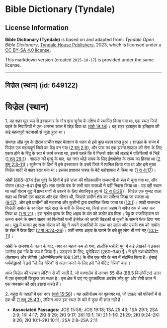 # Bible Dictionary (Tyndale)

## License Information

**Bible Dictionary (Tyndale)** is based on and adapted from: _Tyndale Open Bible Dictionary_, [Tyndale House Publishers](https://tyndaleopenresources.com/), 2023, which is licensed under a [CC BY-SA 4.0 license](https://creativecommons.org/licenses/by-sa/4.0/legalcode.en).

This markdown version (created `2025-10-17`) is provided under the same license.



--------------------------------

## यिज्रेल (स्थान) (id: 649122)

यिज्रेल (स्थान)
===============

1\. यह शहर मूल रूप से इस्साकार के गोत्र द्वारा शूनेम के दक्षिण में स्थापित किया गया था, एक स्थल जिसे पहले के निवासियों ने एल\-अमरना काल में छोड़ दिया था ([यहो 19:18](https://ref.ly/Josh19:18))। यह शहर इस्राएल के इतिहास की कई महत्वपूर्ण घटनाओं से जुड़ा हुआ था।

संभवतः लौह युग के दौरान प्राचीन शहर बेतशान के पतन से इसे कुछ महत्व प्राप्त हुआ। शाऊल के राज्य में यिज्रेल एक महत्वपूर्ण जिले का केंद्र बन गया ([2 शमू 2:9](https://ref.ly/2Sam2:9)), और पास का एक झरना शाऊल की सेना के लिए एकत्र होने के बिंदु के रूप में कार्य करता था, इससे पहले कि वे गिलबो पर्वत की लड़ाई में पलिश्तियों से भिड़ें ([1 शमू 29:1](https://ref.ly/1Sam29:1))। शाऊल की मृत्यु के बाद, यह नगर थोड़े समय के लिए ईशबोशेत के राज्य का हिस्सा था ([2 शमू 2:8–11](https://ref.ly/2Sam2:8-2Sam2:11))। सुलैमान के दिनों में इसे इस्साकार के दसवें जिले में शामिल किया गया था और इसे मुख्य यिज्रेल घाटी से बाहर रखा गया था। इसका प्रशासन पारुह के बेटे यहोशापात ने किया था ([1 रा 4:17](https://ref.ly/1Kgs4:17))।

ओम्री (885–874 ईसा पूर्व) के दिनों में इसे राजा की शीतकालीन राजधानी के रूप में चुना गया था, और योराम (852–841 ईसा पूर्व) तक उसके वंश के सभी चार राजाओं ने यहीं निवास किया था। यह वही स्थान था जहाँ योराम युद्ध में प्राप्त घावों से उबरने के लिए सेवानिवृत्त हुए थे ([2 रा 8:29](https://ref.ly/2Kgs8:29))। यिज्रेल एक गुम्मट वाला शहर था जिसमें एक फाटक और एक मीनार थी, जिससे ग्रामीण क्षेत्र का सर्वेक्षण किया जा सकता था ([9:17](https://ref.ly/2Kgs9:17)), और इसे प्राचीनों की महासभा और कुलीनों द्वारा प्रशासित किया जाता था ([10:1](https://ref.ly/2Kgs10:1))। शाही राजभवन यिज्रेली नाबोत के स्वामित्व वाले दाख के बारी के निकट था, जिसे राजा अहाब ने अवैध रूप से जब्त कर लिया था ([1 रा 21](https://ref.ly/1Kgs21:1-1Kgs21:29))। इस नृशंस कृत्य के लिए अहाब के वंश को कठोर दंड मिला। येहू के राजसिंहासन पर कब्जा करने के समय अहाब की फिनीकी पत्नी ईजेबेल को ऊपरी खिड़की से कुत्तों के सामने फेंक दिया गया था। युद्ध में घायल हुए राजा योराम को येहू ने अपने दरबारियों के साथ मार डाला और उसके शव को नाबोत के खेत में फेंक दिया ([2 रा 9:24–26](https://ref.ly/2Kgs9:24-2Kgs9:26))। उसी समय अहाब के घराने के बचे हुए लोग भी मारे गए ([10:1–11](https://ref.ly/2Kgs10:1-2Kgs10:11))।

ओम्री के राजवंश के पतन के बाद, नगर का महत्व कम हो गया, हालाँकि मसीही युग में कई लेखकों ने इसका उल्लेख एक गाँव के रूप में किया है। उदाहरण के लिए, यूसेबियस (260–340 ई.) ने इसे स्काथोपोलिस (बेतशान) और लेगियो (*ओनोमैस्टिकॉन* 108:13ff.) के बीच एक गाँव के रूप में संदर्भित किया है। ईसाई धर्मयोद्धाओं ने इसे "ले ग्रैंड गेरिम" से अलग करने के लिए इसे "ले पेटिट गेरिम" कहा।

आज यिज्रेल की पहचान ज़ेरि'न से की जाती है, जो यरुशलेम से लगभग 55 मील (88\.5 किलोमीटर) उत्तर में एक इस्राएली किबुत्ज़ का स्थल है। इस क्षेत्र में पाए गए पुरातात्विक अवशेष लौह युग और रोमी काल में एक व्यवसाय की ओर इशारा करते हैं।

2\. यहूदा के पहाड़ों में एक नगर ([यहो 15:56](https://ref.ly/Josh15:56))। यह अहीनोअम का गृहनगर था, जो दाऊद की पत्नियों में से एक थी ([1 शमू 25:43](https://ref.ly/1Sam25:43)), लेकिन आज इस स्थल के बारे में कुछ भी ज्ञात नहीं है।

* **Associated Passages:** JOS 15:56; JOS 19:18; 1SA 25:43; 1SA 29:1; 2SA 2:9; 1KI 4:17; 2KI 8:29; 2KI 9:17; 2KI 10:1; 1KI 21:1–1KI 21:29; 2KI 9:24–2KI 9:26; 2KI 10:1–2KI 10:11; 2SA 2:8–2SA 2:11

